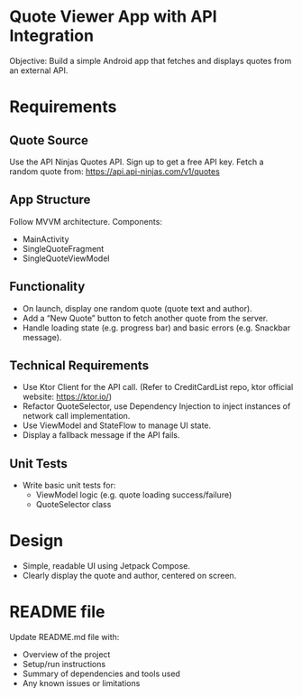 # Quote Viewer App with API Integration

Objective:
Build a simple Android app that fetches and displays quotes from an external API.

# Requirements
## Quote Source
Use the API Ninjas Quotes API.
Sign up to get a free API key.
Fetch a random quote from:
https://api.api-ninjas.com/v1/quotes

## App Structure
Follow MVVM architecture.
Components:
- MainActivity
- SingleQuoteFragment
- SingleQuoteViewModel

## Functionality
- On launch, display one random quote (quote text and author).
- Add a “New Quote” button to fetch another quote from the server.
- Handle loading state (e.g. progress bar) and basic errors (e.g. Snackbar message).

## Technical Requirements
- Use Ktor Client for the API call. (Refer to CreditCardList repo, ktor official website: https://ktor.io/)
- Refactor QuoteSelector, use Dependency Injection to inject instances of network call implementation.
- Use ViewModel and StateFlow to manage UI state.
- Display a fallback message if the API fails.

## Unit Tests
- Write basic unit tests for:
    - ViewModel logic (e.g. quote loading success/failure)
    - QuoteSelector class

# Design
- Simple, readable UI using Jetpack Compose.
- Clearly display the quote and author, centered on screen.

# README file
Update README.md file with:
- Overview of the project
- Setup/run instructions
- Summary of dependencies and tools used
- Any known issues or limitations
